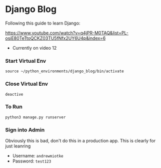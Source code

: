 # Django Blog

Following this guide to learn Django:

https://www.youtube.com/watch?v=q4jPR-M0TAQ&list=PL-osiE80TeTtoQCKZ03TU5fNfx2UY6U4p&index=6

* Currently on video 12

### Start Virtual Env
`source ~/python_environments/django_blog/bin/activate`

### Close Virtual Env
`deactive`

### To Run
`python3 manage.py runserver`

### Sign into Admin

Obviously this is bad, don't do this in a production app. This is clearly for just leanring

* Username: `andrewmiotke`
* Password: `test123`
